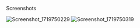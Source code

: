 Screenshots

![Screenshot_1719750229](https://github.com/A-Desmond/hubtel_demo/assets/63297674/bbb05699-fd11-4253-bb20-7c60cc02bce9)
![Screenshot_1719750319](https://github.com/A-Desmond/hubtel_demo/assets/63297674/3175e558-1c1a-4c35-9b79-8c2bf6f1eaed)
